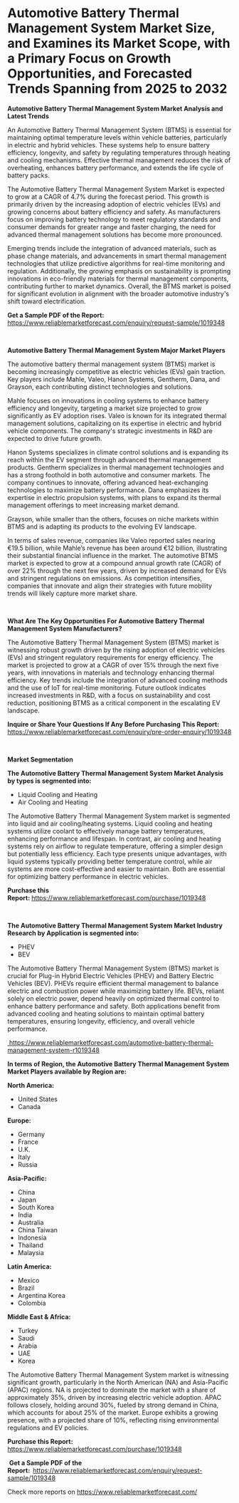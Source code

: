 <p><h1>Automotive Battery Thermal Management System Market Size, and Examines its Market Scope, with a Primary Focus on Growth Opportunities, and Forecasted Trends Spanning from 2025 to 2032</h1></p><p><strong>Automotive Battery Thermal Management System Market Analysis and Latest Trends</strong></p>
<p><p>An Automotive Battery Thermal Management System (BTMS) is essential for maintaining optimal temperature levels within vehicle batteries, particularly in electric and hybrid vehicles. These systems help to ensure battery efficiency, longevity, and safety by regulating temperatures through heating and cooling mechanisms. Effective thermal management reduces the risk of overheating, enhances battery performance, and extends the life cycle of battery packs.</p><p>The Automotive Battery Thermal Management System Market is expected to grow at a CAGR of 4.7% during the forecast period. This growth is primarily driven by the increasing adoption of electric vehicles (EVs) and growing concerns about battery efficiency and safety. As manufacturers focus on improving battery technology to meet regulatory standards and consumer demands for greater range and faster charging, the need for advanced thermal management solutions has become more pronounced.</p><p>Emerging trends include the integration of advanced materials, such as phase change materials, and advancements in smart thermal management technologies that utilize predictive algorithms for real-time monitoring and regulation. Additionally, the growing emphasis on sustainability is prompting innovations in eco-friendly materials for thermal management components, contributing further to market dynamics. Overall, the BTMS market is poised for significant evolution in alignment with the broader automotive industry's shift toward electrification.</p></p>
<p><strong>Get a Sample PDF of the Report:&nbsp;</strong> <a href="https://www.reliablemarketforecast.com/enquiry/request-sample/1019348?utm_campaign=3096&utm_medium=2&utm_source=Github&utm_content=ia&utm_term=30032025&utm_id=automotive-battery-thermal-management-system">https://www.reliablemarketforecast.com/enquiry/request-sample/1019348</a></p>
<p>&nbsp;</p>
<p><strong>Automotive Battery Thermal Management System Major Market Players</strong></p>
<p><p>The automotive battery thermal management system (BTMS) market is becoming increasingly competitive as electric vehicles (EVs) gain traction. Key players include Mahle, Valeo, Hanon Systems, Gentherm, Dana, and Grayson, each contributing distinct technologies and solutions.</p><p>Mahle focuses on innovations in cooling systems to enhance battery efficiency and longevity, targeting a market size projected to grow significantly as EV adoption rises. Valeo is known for its integrated thermal management solutions, capitalizing on its expertise in electric and hybrid vehicle components. The company's strategic investments in R&D are expected to drive future growth.</p><p>Hanon Systems specializes in climate control solutions and is expanding its reach within the EV segment through advanced thermal management products. Gentherm specializes in thermal management technologies and has a strong foothold in both automotive and consumer markets. The company continues to innovate, offering advanced heat-exchanging technologies to maximize battery performance. Dana emphasizes its expertise in electric propulsion systems, with plans to expand its thermal management offerings to meet increasing market demand.</p><p>Grayson, while smaller than the others, focuses on niche markets within BTMS and is adapting its products to the evolving EV landscape.</p><p>In terms of sales revenue, companies like Valeo reported sales nearing €19.5 billion, while Mahle’s revenue has been around €12 billion, illustrating their substantial financial influence in the market. The automotive BTMS market is expected to grow at a compound annual growth rate (CAGR) of over 22% through the next few years, driven by increased demand for EVs and stringent regulations on emissions. As competition intensifies, companies that innovate and align their strategies with future mobility trends will likely capture more market share.</p></p>
<p>&nbsp;</p>
<p><strong>What Are The Key Opportunities For Automotive Battery Thermal Management System Manufacturers?</strong></p>
<p><p>The Automotive Battery Thermal Management System (BTMS) market is witnessing robust growth driven by the rising adoption of electric vehicles (EVs) and stringent regulatory requirements for energy efficiency. The market is projected to grow at a CAGR of over 15% through the next five years, with innovations in materials and technology enhancing thermal efficiency. Key trends include the integration of advanced cooling methods and the use of IoT for real-time monitoring. Future outlook indicates increased investments in R&D, with a focus on sustainability and cost reduction, positioning BTMS as a critical component in the escalating EV landscape.</p></p>
<p><strong>Inquire or Share Your Questions If Any Before Purchasing This Report:</strong> <a href="https://www.reliablemarketforecast.com/enquiry/pre-order-enquiry/1019348?utm_campaign=3096&utm_medium=2&utm_source=Github&utm_content=ia&utm_term=30032025&utm_id=automotive-battery-thermal-management-system">https://www.reliablemarketforecast.com/enquiry/pre-order-enquiry/1019348</a></p>
<p>&nbsp;</p>
<p><strong>Market Segmentation</strong></p>
<p><strong>The Automotive Battery Thermal Management System Market Analysis by types is segmented into:</strong></p>
<p><ul><li>Liquid Cooling and Heating</li><li>Air Cooling and Heating</li></ul></p>
<p><p>The Automotive Battery Thermal Management System market is segmented into liquid and air cooling/heating systems. Liquid cooling and heating systems utilize coolant to effectively manage battery temperatures, enhancing performance and lifespan. In contrast, air cooling and heating systems rely on airflow to regulate temperature, offering a simpler design but potentially less efficiency. Each type presents unique advantages, with liquid systems typically providing better temperature control, while air systems are more cost-effective and easier to maintain. Both are essential for optimizing battery performance in electric vehicles.</p></p>
<p><strong>Purchase this Report:&nbsp;</strong><a href="https://www.reliablemarketforecast.com/purchase/1019348?utm_campaign=3096&utm_medium=2&utm_source=Github&utm_content=ia&utm_term=30032025&utm_id=automotive-battery-thermal-management-system">https://www.reliablemarketforecast.com/purchase/1019348</a></p>
<p>&nbsp;</p>
<p><strong>The Automotive Battery Thermal Management System Market Industry Research by Application is segmented into:</strong></p>
<p><ul><li>PHEV</li><li>BEV</li></ul></p>
<p><p>The Automotive Battery Thermal Management System (BTMS) market is crucial for Plug-in Hybrid Electric Vehicles (PHEV) and Battery Electric Vehicles (BEV). PHEVs require efficient thermal management to balance electric and combustion power while maximizing battery life. BEVs, reliant solely on electric power, depend heavily on optimized thermal control to enhance battery performance and safety. Both applications benefit from advanced cooling and heating solutions to maintain optimal battery temperatures, ensuring longevity, efficiency, and overall vehicle performance.</p></p>
<p><a href="https://www.reliablemarketforecast.com/automotive-battery-thermal-management-system-r1019348?utm_campaign=3096&utm_medium=2&utm_source=Github&utm_content=ia&utm_term=30032025&utm_id=automotive-battery-thermal-management-system">&nbsp;https://www.reliablemarketforecast.com/automotive-battery-thermal-management-system-r1019348</a></p>
<p><strong>In terms of Region, the Automotive Battery Thermal Management System Market Players available by Region are:</strong></p>
<p>
    <p> <strong> North America: </strong>
        <ul>
            <li>United States</li>
            <li>Canada</li>
        </ul>
        </p> 
    <p> <strong> Europe: </strong>
        <ul>
            <li>Germany</li>
            <li>France</li>
            <li>U.K.</li>
            <li>Italy</li>
            <li>Russia</li>
        </ul>
        </p> 
    <p> <strong> Asia-Pacific: </strong>
        <ul>
            <li>China</li>
            <li>Japan</li>
            <li>South Korea</li>
            <li>India</li>
            <li>Australia</li>
            <li>China Taiwan</li>
            <li>Indonesia</li>
            <li>Thailand</li>
            <li>Malaysia</li>
        </ul>
        </p> 
    <p> <strong> Latin America: </strong>
        <ul>
            <li>Mexico</li>
            <li>Brazil</li>
            <li>Argentina Korea</li>
            <li>Colombia</li>
        </ul>
        </p> 
    <p> <strong> Middle East & Africa: </strong>
        <ul>
            <li>Turkey</li>
            <li>Saudi</li>
            <li>Arabia</li>
            <li>UAE</li>
            <li>Korea</li>
        </ul>
    </p>
    </p>
<p><p>The Automotive Battery Thermal Management System market is witnessing significant growth, particularly in the North American (NA) and Asia-Pacific (APAC) regions. NA is projected to dominate the market with a share of approximately 35%, driven by increasing electric vehicle adoption. APAC follows closely, holding around 30%, fueled by strong demand in China, which accounts for about 25% of the market. Europe exhibits a growing presence, with a projected share of 10%, reflecting rising environmental regulations and EV policies.</p></p>
<p><strong>Purchase this Report: </strong><a href="https://www.reliablemarketforecast.com/purchase/1019348?utm_campaign=3096&utm_medium=2&utm_source=Github&utm_content=ia&utm_term=30032025&utm_id=automotive-battery-thermal-management-system">https://www.reliablemarketforecast.com/purchase/1019348</a></p>
<p>&nbsp;<strong>Get a Sample PDF of the Report:&nbsp;&nbsp;</strong><a href="https://www.reliablemarketforecast.com/enquiry/request-sample/1019348?utm_campaign=3096&utm_medium=2&utm_source=Github&utm_content=ia&utm_term=30032025&utm_id=automotive-battery-thermal-management-system">https://www.reliablemarketforecast.com/enquiry/request-sample/1019348</a></p>
<p><strong></strong></p>
<p>Check more reports on <a href="https://www.reliablemarketforecast.com/?utm_campaign=3096&utm_medium=2&utm_source=Github&utm_content=ia&utm_term=30032025&utm_id=automotive-battery-thermal-management-system">https://www.reliablemarketforecast.com/</a></p>